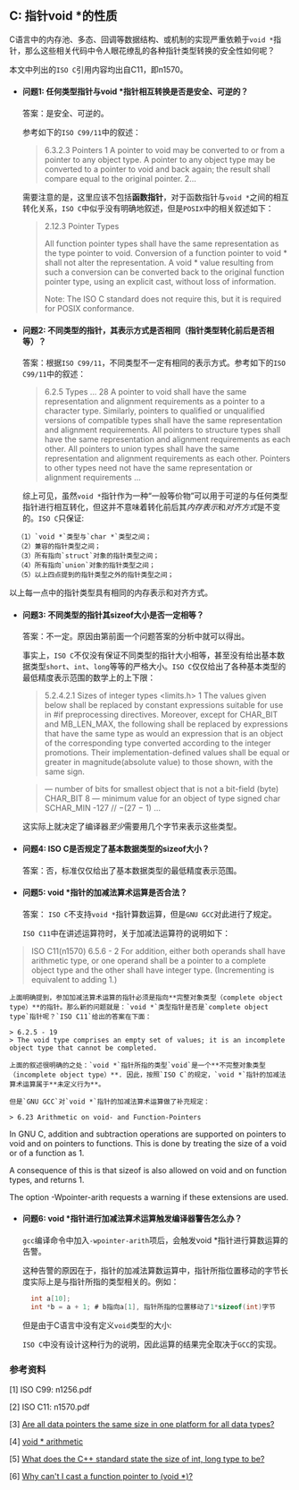 ## C: 指针void *的性质

C语言中的内存池、多态、回调等数据结构、或机制的实现严重依赖于`void *`指针，那么这些相关代码中令人眼花缭乱的各种指针类型转换的安全性如何呢？

本文中列出的`ISO C`引用内容均出自C11，即n1570。

* #### 问题1: 任何类型指针与void *指针相互转换是否是安全、可逆的？

  答案：是安全、可逆的。

  参考如下的`ISO C99/11`中的叙述：
  > 6.3.2.3 Pointers
  > 1 A pointer to void may be converted to or from a pointer to any object type. A pointer to
any object type may be converted to a pointer to void and back again; the result shall
compare equal to the original pointer.
  > 2...
  
  需要注意的是，这里应该不包括**函数指针**，对于函数指针与`void *`之间的相互转化关系，`ISO C`中似乎没有明确地叙述，但是`POSIX`中的相关叙述如下：
  > 2.12.3 Pointer Types
  >
  > All function pointer types shall have the same representation as the type pointer to void. Conversion of a function pointer to void * shall not alter the representation. A void * value resulting from such a conversion can be converted back to the original function pointer type, using an explicit cast, without loss of information.
  > 
  > Note: The ISO C standard does not require this, but it is required for POSIX conformance.

* #### 问题2: 不同类型的指针，其表示方式是否相同（指针类型转化前后是否相等）？

  答案：根据`ISO C99/11`，不同类型不一定有相同的表示方式。参考如下的`ISO C99/11`中的叙述：
  > 6.2.5 Types
  > ...
  >28 A pointer to void shall have the same representation and alignment requirements as a
pointer to a character type. Similarly, pointers to qualified or unqualified versions of
compatible types shall have the same representation and alignment requirements. All
pointers to structure types shall have the same representation and alignment requirements
as each other. All pointers to union types shall have the same representation and
alignment requirements as each other. Pointers to other types need not have the same
representation or alignment requirements
  > ...

  综上可见，虽然`void *`指针作为一种“一般等价物”可以用于可逆的与任何类型指针进行相互转化，但这并不意味着转化前后其*内存表示*和*对齐方式*是不变的。`ISO C`只保证:
```shell
  （1）`void *`类型与`char *`类型之间；
  （2）兼容的指针类型之间；
  （3）所有指向`struct`对象的指针类型之间；
  （4）所有指向`union`对象的指针类型之间；
  （5）以上四点提到的指针类型之外的指针类型之间；
```
  以上每一点中的指针类型具有相同的内存表示和对齐方式。

* #### 问题3: 不同类型的指针其sizeof大小是否一定相等？

  答案：不一定。原因由第前面一个问题答案的分析中就可以得出。

  事实上，`ISO C`不仅没有保证不同类型的指针大小相等，甚至没有给出基本数据类型`short`、`int`、`long`等等的严格大小。`ISO C`仅仅给出了各种基本类型的最低精度表示范围的数学上的上下限：

  > 5.2.4.2.1 Sizes of integer types <limits.h>
  > 1 The values given below shall be replaced by constant expressions suitable for use in #if
preprocessing directives. Moreover, except for CHAR_BIT and MB_LEN_MAX, the
following shall be replaced by expressions that have the same type as would an
expression that is an object of the corresponding type converted according to the integer
promotions. Their implementation-defined values shall be equal or greater in magnitude(absolute value) to those shown, with the same sign.

  > — number of bits for smallest object that is not a bit-field (byte)
CHAR_BIT 8
  > — minimum value for an object of type signed char
SCHAR_MIN -127 // −(27 − 1)
  > ...

  这实际上就决定了编译器*至少*需要用几个字节来表示这些类型。

* #### 问题4: ISO C是否规定了基本数据类型的sizeof大小？

  答案：否，标准仅仅给出了基本数据类型的最低精度表示范围。
  
* #### 问题5: void *指针的加减法算术运算是否合法？

    答案： `ISO C`不支持`void *`指针算数运算，但是`GNU GCC`对此进行了规定。
    
    `ISO C11`中在讲述运算符时，关于加减法运算符的说明如下：
    
 > ISO C11(n1570) 6.5.6 - 2
 > For addition, either both operands shall have arithmetic type, or one operand shall be a
pointer to a complete object type and the other shall have integer type. (Incrementing is
equivalent to adding 1.)

    上面明确提到，参加加减法算术运算的指针必须是指向**完整对象类型（complete object type）**的指针。那么新的问题就是：`void *`类型指针是否是`complete object type`指针呢？`ISO C11`给出的答案在下面：
    
    > 6.2.5 - 19
    > The void type comprises an empty set of values; it is an incomplete object type that cannot be completed.
    
    上面的叙述很明确的之处：`void *`指针所指的类型`void`是一个**不完整对象类型（incomplete object type）**. 因此，按照`ISO C`的规定，`void *`指针的加减法算术运算属于**未定义行为**。
    
    但是`GNU GCC`对`void *`指针的加减法算术运算做了补充规定：
    
    > 6.23 Arithmetic on void- and Function-Pointers
In GNU C, addition and subtraction operations are supported on pointers to void and on pointers to functions. This is done by treating the size of a void or of a function as 1.

A consequence of this is that sizeof is also allowed on void and on function types, and returns 1.

The option -Wpointer-arith requests a warning if these extensions are used.

* #### 问题6: void *指针进行加减法算术运算触发编译器警告怎么办？

  `gcc`编译命令中加入`-wpointer-arith`项后，会触发void *指针进行算数运算的告警。

  这种告警的原因在于，指针的加减法算数运算中，指针所指位置移动的字节长度实际上是与指针所指的类型相关的。例如：

  ```c
    int a[10];
    int *b = a + 1; # b指向a[1], 指针所指的位置移动了1*sizeof(int)字节
  ````

  但是由于C语言中没有定义`void`类型的大小:



  `ISO C`中没有设计这种行为的说明，因此运算的结果完全取决于`GCC`的实现。
  
### 参考资料

\[1\] ISO C99: n1256.pdf

\[2\] ISO C11: n1570.pdf

\[3\] [Are all data pointers the same size in one platform for all data types?](https://stackoverflow.com/questions/1241205/are-all-data-pointers-the-same-size-in-one-platform-for-all-data-types)

\[4\] [void * arithmetic](https://stackoverflow.com/questions/3922958/void-arithmetic)

\[5\] [What does the C++ standard state the size of int, long type to be?](https://stackoverflow.com/questions/589575/what-does-the-c-standard-state-the-size-of-int-long-type-to-be)

\[6\] [Why can't I cast a function pointer to (void *)?](https://stackoverflow.com/questions/36645660/why-cant-i-cast-a-function-pointer-to-void)

